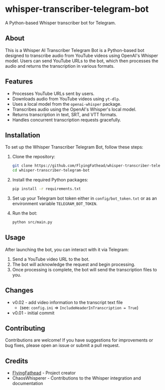 # whisper-transcriber-telegram-bot

A Python-based Whisper transcriber bot for Telegram.

## About

This is a Whisper AI Transcriber Telegram Bot is a Python-based bot designed to transcribe audio from YouTube videos using OpenAI's Whisper model. Users can send YouTube URLs to the bot, which then processes the audio and returns the transcription in various formats.

## Features

- Processes YouTube URLs sent by users.
- Downloads audio from YouTube videos using `yt-dlp`.
- Uses a local model from the `openai-whisper` package.
- Transcribes audio using the OpenAI's Whisper's local model.
- Returns transcription in text, SRT, and VTT formats.
- Handles concurrent transcription requests gracefully.

## Installation

To set up the Whisper Transcriber Telegram Bot, follow these steps:

1. Clone the repository:
   ```bash
   git clone https://github.com/FlyingFathead/whisper-transcriber-telegram-bot.git
   cd whisper-transcriber-telegram-bot
   ```

2. Install the required Python packages:
   ```bash
   pip install -r requirements.txt
   ```

3. Set up your Telegram bot token either in `config/bot_token.txt` or as an environment variable `TELEGRAM_BOT_TOKEN`.

4. Run the bot:
   ```bash
   python src/main.py
   ```

## Usage

After launching the bot, you can interact with it via Telegram:

1. Send a YouTube video URL to the bot.
2. The bot will acknowledge the request and begin processing.
3. Once processing is complete, the bot will send the transcription files to you.

## Changes

- v0.02 - add video information to the transcript text file 
    - (see: `config.ini` => `IncludeHeaderInTranscription = True`)
- v0.01 - initial commit

## Contributing

Contributions are welcome! If you have suggestions for improvements or bug fixes, please open an issue or submit a pull request.

## Credits

- [FlyingFathead](https://github.com/FlyingFathead) - Project creator
- ChaosWhisperer - Contributions to the Whisper integration and documentation
